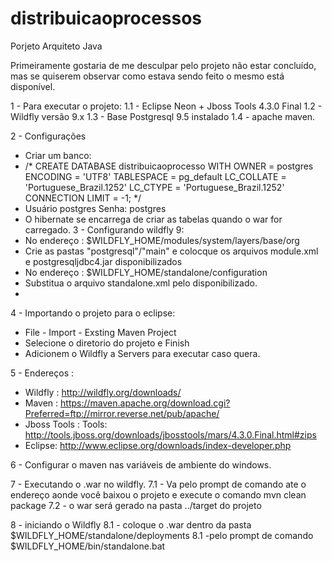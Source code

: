 # distribuicaoprocessos
Porjeto Arquiteto Java

Primeiramente gostaria de me desculpar pelo projeto não estar concluído, mas se quiserem observar como estava sendo feito o mesmo está disponível.


1 - Para executar o projeto:
1.1 - Eclipse Neon + Jboss Tools 4.3.0 Final
1.2 - Wildfly versão 9.x
1.3 - Base Postgresql 9.5 instalado
1.4 - apache maven.

2 - Configurações 
- Criar um banco:
- /* CREATE DATABASE distribuicaoprocesso
  WITH OWNER = postgres
       ENCODING = 'UTF8'
       TABLESPACE = pg_default
       LC_COLLATE = 'Portuguese_Brazil.1252'
       LC_CTYPE = 'Portuguese_Brazil.1252'
       CONNECTION LIMIT = -1; */ 
- Usuário postgres Senha: postgres
- O hibernate se encarrega de criar as tabelas quando o war for carregado.
3 - Configurando wildfly 9:
- No endereço : $WILDFLY_HOME/modules/system/layers/base/org
- Crie as pastas "postgresql"/"main" e colocque os arquivos module.xml e postgresqljdbc4.jar disponibilizados
- No endereço : $WILDFLY_HOME/standalone/configuration
- Substitua o arquivo standalone.xml pelo disponibilizado.
- 

4 - Importando o projeto para o eclipse:
  - File - Import - Exsting Maven Project
  - Selecione o diretorio do projeto e Finish
  - Adicionem o Wildfly a Servers para executar caso quera.
  
5 -  Endereços :
- Wildfly : http://wildfly.org/downloads/
- Maven : https://maven.apache.org/download.cgi?Preferred=ftp://mirror.reverse.net/pub/apache/
- Jboss Tools : Tools: http://tools.jboss.org/downloads/jbosstools/mars/4.3.0.Final.html#zips
- Eclipse: http://www.eclipse.org/downloads/index-developer.php
 
6 - Configurar o maven nas variáveis de ambiente do windows.

7 - Executando o .war no wildfly.
7.1 - Va pelo prompt de comando ate o endereço aonde você baixou o projeto e execute o comando mvn clean package
7.2 - o war será gerado na pasta ../target do projeto

8 - iniciando o Wildfly
8.1 - coloque o .war dentro da pasta $WILDFLY_HOME/standalone/deployments
8.1 -pelo prompt de comando $WILDFLY_HOME/bin/standalone.bat





